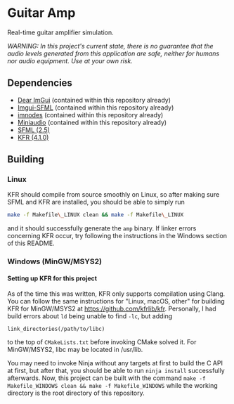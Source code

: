 # Guitar Amp

Real-time guitar amplifier simulation.

*WARNING: In this project's current state, there is no guarantee that the audio levels generated from this application are safe, neither for humans nor audio equipment. Use at your own risk.*

## Dependencies

- [Dear ImGui](https://github.com/ocornut/imgui) (contained within this repository already)
- [Imgui-SFML](https://github.com/eliasdaler/imgui-sfml) (contained within this repository already)
- [imnodes](https://github.com/Nelarius/imnodes) (contained within this repository already)
- [Miniaudio](https://github.com/mackron/miniaudio) (contained within this repository already)
- [SFML (2.5)](https://github.com/SFML/SFML)
- [KFR (4.1.0)](https://github.com/kfrlib/kfr)

## Building

### Linux

KFR should compile from source smoothly on Linux, so after making sure SFML and KFR are installed, you should be able to simply run
```bash
make -f Makefile\_LINUX clean && make -f Makefile\_LINUX
```
and it should successfully generate the `amp` binary. If linker errors concerning KFR occur, try following the instructions in the Windows section of this README.

### Windows (MinGW/MSYS2)

#### Setting up KFR for this project

As of the time this was written, KFR only supports compilation using Clang.
You can follow the same instructions for "Linux, macOS, other" for building KFR for MinGW/MSYS2 at https://github.com/kfrlib/kfr.
Personally, I had build errors about `ld` being unable to find `-lc`, but adding
```
link_directories(/path/to/libc)
```
to the top of `CMakeLists.txt` before invoking CMake solved it. For MinGW/MSYS2, libc may be located in /usr/lib.

You may need to invoke Ninja without any targets at first to build the C API at first, but after that, you should be able to
run `ninja install` successfully afterwards. Now, this project can be built with the command `make -f Makefile_WINDOWS clean && make -f Makefile_WINDOWS` while the working directory is the root directory of this repository.
